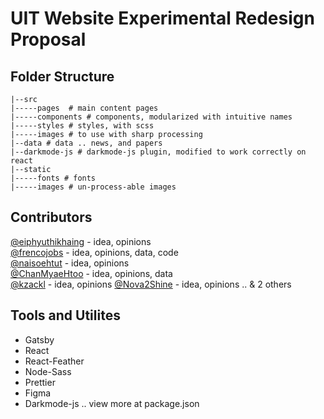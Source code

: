 # UIT Website Experimental Redesign Proposal

## Folder Structure
```
|--src
|-----pages  # main content pages
|-----components # components, modularized with intuitive names
|-----styles # styles, with scss
|-----images # to use with sharp processing
|--data # data .. news, and papers 
|--darkmode-js # darkmode-js plugin, modified to work correctly on react
|--static
|-----fonts # fonts
|-----images # un-process-able images
```

## Contributors

 [@eiphyuthikhaing](https://github.com/eiphyuthikhaing) - idea, opinions  
 [@frencojobs](https://github.com/frencojobs) - idea, opinions, data, code  
 [@naisoehtut](https://github.com/test1-test1) - idea, opinions  
 [@ChanMyaeHtoo](https://github.com/ChanMyaeHtoo) - idea, opinions, data  
 [@kzackl](https://github.com/kzackl) - idea, opinions
 [@Nova2Shine](https://github.com/Nova2Shine) - idea, opinions
 .. & 2 others
 
 ## Tools and Utilites
 
 - Gatsby
 - React
 - React-Feather
 - Node-Sass
 - Prettier
 - Figma
 - Darkmode-js
 .. view more at package.json
